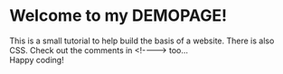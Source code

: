 # Welcome to my DEMOPAGE!
This is a small tutorial to help build the basis of a website. There is also CSS. Check out the comments in &lt;!----> too... <br> Happy coding!
